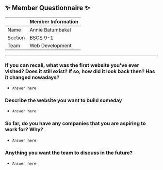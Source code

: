 ## :sparkles: Member Questionnaire :sparkles:

|                        | Member Information                                                          |
|------------------------|-----------------------------------------------------------------------------|
| Name                   | Annie Batumbakal                                                            |
| Section                | BSCS 9-1                                                                    |
| Team                   | Web Development                                                             |

-------

### If you can recall, what was the first website you've ever visited? Does it still exist? If so, how did it look back then? Has it changed nowadays?
- `Answer here`

### Describe the website you want to build someday
- `Answer here`

### So far, do you have any companies that you are aspiring to work for? Why?
- `Answer here`

### Anything you want the team to discuss in the future?
- `Answer here`

